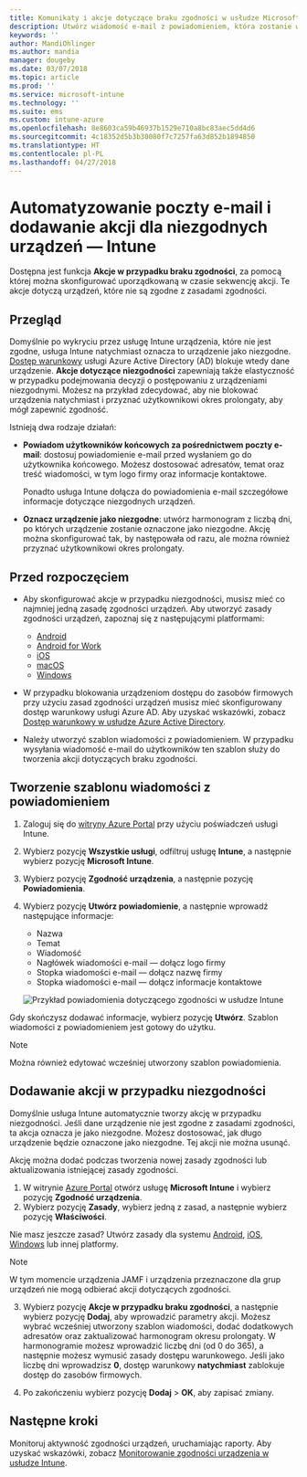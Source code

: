 ```yaml
---
title: Komunikaty i akcje dotyczące braku zgodności w usłudze Microsoft Intune — Azure | Microsoft Docs
description: Utwórz wiadomość e-mail z powiadomieniem, która zostanie wysłana do niezgodnych urządzeń. Dodaj akcje do wykonania po oznaczeniu urządzenia jako niezgodne, takie jak dodanie okresu prolongaty na zapewnienie zgodności lub utworzenie harmonogram w celu zablokowania dostępu, dopóki urządzenie nie będzie zgodne. Zrób to za pomocą usługi Microsoft Intune na platformie Azure.
keywords: ''
author: MandiOhlinger
ms.author: mandia
manager: dougeby
ms.date: 03/07/2018
ms.topic: article
ms.prod: ''
ms.service: microsoft-intune
ms.technology: ''
ms.suite: ems
ms.custom: intune-azure
ms.openlocfilehash: 8e8603ca59b46937b1529e710a8bc83aec5dd4d6
ms.sourcegitcommit: 4c18352d5b3b30080f7c7257fa63d852b1894850
ms.translationtype: HT
ms.contentlocale: pl-PL
ms.lasthandoff: 04/27/2018
---
```

# <a name="automate-email-and-add-actions-for-noncompliant-devices---intune"></a>Automatyzowanie poczty e-mail i dodawanie akcji dla niezgodnych urządzeń — Intune

Dostępna jest funkcja **Akcje w przypadku braku zgodności**, za pomocą której można skonfigurować uporządkowaną w czasie sekwencję akcji. Te akcje dotyczą urządzeń, które nie są zgodne z zasadami zgodności. 

## <a name="overview"></a>Przegląd
Domyślnie po wykryciu przez usługę Intune urządzenia, które nie jest zgodne, usługa Intune natychmiast oznacza to urządzenie jako niezgodne. [Dostęp warunkowy](https://docs.microsoft.com/azure/active-directory/active-directory-conditional-access-azure-portal) usługi Azure Active Directory (AD) blokuje wtedy dane urządzenie. **Akcje dotyczące niezgodności** zapewniają także elastyczność w przypadku podejmowania decyzji o postępowaniu z urządzeniami niezgodnymi. Możesz na przykład zdecydować, aby nie blokować urządzenia natychmiast i przyznać użytkownikowi okres prolongaty, aby mógł zapewnić zgodność.

Istnieją dwa rodzaje działań:

- **Powiadom użytkowników końcowych za pośrednictwem poczty e-mail**: dostosuj powiadomienie e-mail przed wysłaniem go do użytkownika końcowego. Możesz dostosować adresatów, temat oraz treść wiadomości, w tym logo firmy oraz informacje kontaktowe.

    Ponadto usługa Intune dołącza do powiadomienia e-mail szczegółowe informacje dotyczące niezgodnych urządzeń.

- **Oznacz urządzenie jako niezgodne**: utwórz harmonogram z liczbą dni, po których urządzenie zostanie oznaczone jako niezgodne. Akcję można skonfigurować tak, by następowała od razu, ale można również przyznać użytkownikowi okres prolongaty.

## <a name="before-you-begin"></a>Przed rozpoczęciem

- Aby skonfigurować akcje w przypadku niezgodności, musisz mieć co najmniej jedną zasadę zgodności urządzeń. Aby utworzyć zasady zgodności urządzeń, zapoznaj się z następującymi platformami:

  - [Android](compliance-policy-create-android.md)
  - [Android for Work](compliance-policy-create-android-for-work.md)
  - [iOS](compliance-policy-create-ios.md)
  - [macOS](compliance-policy-create-mac-os.md)
  - [Windows](compliance-policy-create-windows.md)

- W przypadku blokowania urządzeniom dostępu do zasobów firmowych przy użyciu zasad zgodności urządzeń musisz mieć skonfigurowany dostęp warunkowy usługi Azure AD. Aby uzyskać wskazówki, zobacz [Dostęp warunkowy w usłudze Azure Active Directory](https://docs.microsoft.com/azure/active-directory/active-directory-conditional-access-azure-portal).

- Należy utworzyć szablon wiadomości z powiadomieniem. W przypadku wysyłania wiadomość e-mail do użytkowników ten szablon służy do tworzenia akcji dotyczących braku zgodności.

## <a name="create-a-notification-message-template"></a>Tworzenie szablonu wiadomości z powiadomieniem

1. Zaloguj się do [witryny Azure Portal](https://portal.azure.com) przy użyciu poświadczeń usługi Intune. 
2. Wybierz pozycję **Wszystkie usługi**, odfiltruj usługę **Intune**, a następnie wybierz pozycję **Microsoft Intune**.
3. Wybierz pozycję **Zgodność urządzenia**, a następnie pozycję **Powiadomienia**. 
4. Wybierz pozycję **Utwórz powiadomienie**, a następnie wprowadź następujące informacje:

   - Nazwa
   - Temat
   - Wiadomość
   - Nagłówek wiadomości e-mail — dołącz logo firmy
   - Stopka wiadomości e-mail — dołącz nazwę firmy
   - Stopka wiadomości e-mail — dołącz informacje kontaktowe

   ![Przykład powiadomienia dotyczącego zgodności w usłudze Intune](./media/actionsfornoncompliance-1.PNG)

Gdy skończysz dodawać informacje, wybierz pozycję **Utwórz**. Szablon wiadomości z powiadomieniem jest gotowy do użytku.

> [!NOTE]
> Można również edytować wcześniej utworzony szablon powiadomienia.

## <a name="add-actions-for-noncompliance"></a>Dodawanie akcji w przypadku niezgodności

Domyślnie usługa Intune automatycznie tworzy akcję w przypadku niezgodności. Jeśli dane urządzenie nie jest zgodne z zasadami zgodności, ta akcja oznacza je jako niezgodne. Możesz dostosować, jak długo urządzenie będzie oznaczone jako niezgodne. Tej akcji nie można usunąć.

Akcję można dodać podczas tworzenia nowej zasady zgodności lub aktualizowania istniejącej zasady zgodności. 

1. W witrynie [Azure Portal](https://portal.azure.com) otwórz usługę **Microsoft Intune** i wybierz pozycję **Zgodność urządzenia**.
2. Wybierz pozycję **Zasady**, wybierz jedną z zasad, a następnie wybierz pozycję **Właściwości**. 

  Nie masz jeszcze zasad? Utwórz zasady dla systemu [Android](compliance-policy-create-android.md), [iOS](compliance-policy-create-ios.md), [Windows](compliance-policy-create-windows.md) lub innej platformy.
  
  > [!NOTE]
  > W tym momencie urządzenia JAMF i urządzenia przeznaczone dla grup urządzeń nie mogą odbierać akcji dotyczących zgodności.

3. Wybierz pozycję **Akcje w przypadku braku zgodności**, a następnie wybierz pozycję **Dodaj**, aby wprowadzić parametry akcji. Możesz wybrać wcześniej utworzony szablon wiadomości, dodać dodatkowych adresatów oraz zaktualizować harmonogram okresu prolongaty. W harmonogramie możesz wprowadzić liczbę dni (od 0 do 365), a następnie możesz wymusić zasady dostępu warunkowego. Jeśli jako liczbę dni wprowadzisz **0**, dostęp warunkowy **natychmiast** zablokuje dostęp do zasobów firmowych.

4. Po zakończeniu wybierz pozycję **Dodaj** > **OK**, aby zapisać zmiany.

## <a name="next-steps"></a>Następne kroki
Monitoruj aktywność zgodności urządzeń, uruchamiając raporty. Aby uzyskać wskazówki, zobacz [Monitorowanie zgodności urządzenia w usłudze Intune](device-compliance-monitor.md).
